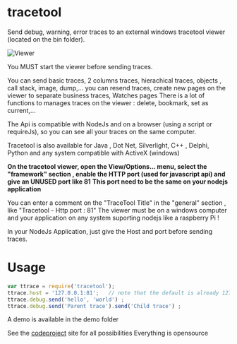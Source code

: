 # tracetool

Send debug, warning, error traces to an external windows tracetool viewer (located on the bin folder). 

<img alt="Viewer" src="https://raw.githubusercontent.com/capslock66/Tracetool/master/Server1.jpg">

You MUST start the viewer before sending traces.

You can send basic traces, 2 columns traces, hierachical traces, objects , call stack, image, dump,...
you can resend traces, create new pages on the viewer to separate business traces, Watches pages
There is a lot of functions to manages traces on the viewer : delete, bookmark, set as current,...

The Api is compatible with NodeJs and on a browser (using a script or requireJs), so you can see all your traces on the same computer.

Tracetool is also available for Java , Dot Net, Silverlight, C++ , Delphi, Python and any system compatible with ActiveX (windows)

**On the tracetool viewer, open the View/Options... menu, select the "framework" section , enable the HTTP port (used for javascript api) and give an UNUSED port like 81**
**This port need to be the same on your nodejs application**

You can enter a comment on the "TraceTool Title" in the "general" section , like "Tracetool - Http port : 81"
The viewer must be on a windows computer and your application on any system suporting nodejs like a raspberry Pi !

In your NodeJs Application, just give the Host and port before sending traces.

# Usage

```javascript
var ttrace = require('tracetool');
ttrace.host = '127.0.0.1:81';   // note that the default is already 127.0.0.1:81
ttrace.debug.send('hello', 'world') ;
ttrace.debug.send('Parent trace').send('Child trace') ;
```

A demo is available in the demo folder

See the [codeproject](http://www.codeproject.com/Articles/5498/TraceTool-The-Swiss-Army-Knife-of-Trace) site for all possibilities
Everything is opensource

